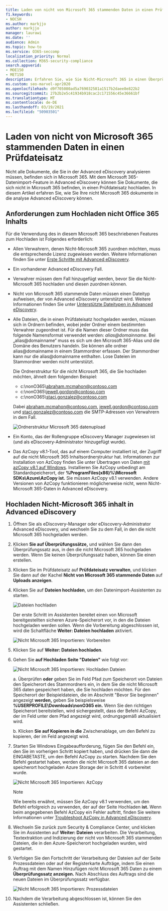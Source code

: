 ```yaml
---
title: Laden von nicht von Microsoft 365 stammenden Daten in einen Prüfdateisatz
f1.keywords:
- NOCSH
ms.author: markjjo
author: markjjo
manager: laurawi
ms.date: ''
audience: Admin
ms.topic: how-to
ms.service: O365-seccomp
localization_priority: Normal
ms.collection: M365-security-compliance
search.appverid:
- MOE150
- MET150
description: Erfahren Sie, wie Sie Nicht-Microsoft 365 in einen Überprüfungssatz zur Analyse in einem Advanced eDiscovery importieren.
ms.custom: seo-marvel-apr2020
ms.openlocfilehash: d9f705080ad5a769032581a1517b2daee8e822b2
ms.sourcegitcommit: 27b2b2e5c41934b918cac2c171556c45e36661bf
ms.translationtype: MT
ms.contentlocale: de-DE
ms.lasthandoff: 03/19/2021
ms.locfileid: "50903501"
---
```

# <a name="load-non-microsoft-365-data-into-a-review-set"></a>Laden von nicht von Microsoft 365 stammenden Daten in einen Prüfdateisatz

Nicht alle Dokumente, die Sie in der Advanced eDiscovery analysieren müssen, befinden sich in Microsoft 365. Mit dem Microsoft 365-Datenimport-Feature in Advanced eDiscovery können Sie Dokumente, die sich nicht in Microsoft 365 befinden, in einen Prüfdateisatz hochladen. In diesem Artikel erfahren Sie, wie Sie Ihre nicht Microsoft 365 dokumente in die analyse Advanced eDiscovery können.

## <a name="requirements-to-upload-non-office-365-content"></a>Anforderungen zum Hochladen nicht Office 365 Inhalts

Für die Verwendung des in diesem Microsoft 365 beschriebenen Features zum Hochladen ist Folgendes erforderlich:

- Allen Verwahrern, denen Nicht-Microsoft 365 zuordnen möchten, muss die entsprechende Lizenz zugewiesen werden. Weitere Informationen finden Sie unter [Erste Schritte mit Advanced eDiscovery](get-started-with-advanced-ediscovery.md#step-1-verify-and-assign-appropriate-licenses).

- Ein vorhandener Advanced eDiscovery Fall.

- Verwahrer müssen dem Fall hinzugefügt werden, bevor Sie die Nicht-Microsoft 365 hochladen und diesen zuordnen können.

- Nicht von Microsoft 365 stammende Daten müssen einen Dateityp aufweisen, der von Advanced eDiscovery unterstützt wird. Weitere Informationen finden Sie unter [Unterstützte Dateitypen in Advanced eDiscovery](supported-filetypes-ediscovery20.md).

- Alle Dateien, die in einen Prüfdateisatz hochgeladen werden, müssen sich in Ordnern befinden, wobei jeder Ordner einem bestimmten Verwahrer zugeordnet ist. Für die Namen dieser Ordner muss das folgende Namensformat verwendet werden: *alias@domainname*. Bei „alias@domainname“ muss es sich um den Microsoft 365-Alias und die Domäne des Benutzers handeln. Sie können alle ordner alias@domainname in einem Stammordner erfassen. Der Stammordner kann nur die alias@domainname enthalten. Lose Dateien im Stammordner werden nicht unterstützt.

   Die Ordnerstruktur für die nicht Microsoft 365, die Sie hochladen möchten, ähnelt dem folgenden Beispiel:

   - c:\nonO365\abraham.mcmahon@contoso.com
   - c:\nonO365\jewell.gordon@contoso.com
   - c:\nonO365\staci.gonzalez@contoso.com

   Dabei abraham.mcmahon@contoso.com, jewell.gordon@contoso.com und staci.gonzalez@contoso.com die SMTP-Adressen von Verwahrern in dem Fall.

   ![Ordnerstruktur Microsoft 365 datenupload](../media/3f2dde84-294e-48ea-b44b-7437bd25284c.png)

- Ein Konto, das der Rollengruppe eDiscovery Manager zugewiesen ist (und als eDiscovery-Administrator hinzugefügt wurde).

- Das AzCopy v8.1-Tool, das auf einem Computer installiert ist, der Zugriff auf die nicht Microsoft 365 Inhaltsordnerstruktur hat. Informationen zur Installation von AzCopy finden Sie unter Übertragen von Daten [mit azCopy v8.1 auf Windows](/previous-versions/azure/storage/storage-use-azcopy). Installieren Sie AzCopy unbedingt am Standardspeicherort, der **%ProgramFiles(x86)%\Microsoft SDKs\Azure\AzCopy ist.** Sie müssen AzCopy v8.1 verwenden. Andere Versionen von AzCopy funktionieren möglicherweise nicht, wenn Nicht-Microsoft 365-Daten in Advanced eDiscovery.


## <a name="upload-non-microsoft-365-content-into-advanced-ediscovery"></a>Hochladen Nicht-Microsoft 365 inhalt in Advanced eDiscovery

1. Öffnen Sie als eDiscovery-Manager oder eDiscovery-Administrator Advanced eDiscovery, und wechseln Sie zu dem Fall, in den die nicht Microsoft 365 hochgeladen werden.  

2. Klicken **Sie auf Überprüfungssätze,** und wählen Sie dann den Überprüfungssatz aus, in den die nicht Microsoft 365 hochgeladen werden.  Wenn Sie keinen Überprüfungssatz haben, können Sie einen erstellen. 
 
3. Klicken Sie im Prüfdateisatz auf **Prüfdateisatz verwalten**, und klicken Sie dann auf der Kachel **Nicht von Microsoft 365 stammende Daten** auf **Uploads anzeigen**.

4. Klicken Sie auf **Dateien hochladen**, um den Datenimport-Assistenten zu starten.

   ![Dateien hochladen](../media/574f4059-4146-4058-9df3-ec97cf28d7c7.png)

   Der erste Schritt im Assistenten bereitet einen von Microsoft bereitgestellten sicheren Azure-Speicherort vor, in den die Dateien hochgeladen werden sollen.  Wenn die Vorbereitung abgeschlossen ist, wird die Schaltfläche **Weiter: Dateien hochladen** aktiviert.

   ![Nicht Microsoft 365 Importieren: Vorbereiten](../media/0670a347-a578-454a-9b3d-e70ef47aec57.png)
 
5. Klicken Sie auf **Weiter: Dateien hochladen**.

6. Gehen Sie **auf Hochladen Seite "Dateien"** wie folgt vor:

   ![Nicht Microsoft 365 Importieren: Hochladen Dateien](../media/3ea53b5d-7f9b-4dfc-ba63-90a38c14d41a.png)

   a. Überprüfen **oder** geben Sie im Feld Pfad zum Speicherort von Dateien den Speicherort des Stammordners ein, in dem Sie die nicht Microsoft 365 daten gespeichert haben, die Sie hochladen möchten. Für den Speicherort der Beispieldateien, die im Abschnitt "Bevor Sie beginnen" angezeigt **werden,** geben Sie beispielsweise **%USERPROFILE\Downloads\nonO365 ein.** Wenn Sie den richtigen Speicherort bereitstellen, wird sichergestellt, dass der Befehl AzCopy, der im Feld unter dem Pfad angezeigt wird, ordnungsgemäß aktualisiert wird.

   b. Klicken **Sie auf Kopieren in die** Zwischenablage, um den Befehl zu kopieren, der im Feld angezeigt wird.

7. Starten Sie Windows Eingabeaufforderung, fügen Sie den Befehl ein, den  Sie im vorherigen Schritt kopiert haben, und drücken Sie dann die EINGABETASTE, um den Befehl AzCopy zu starten.  Nachdem Sie den Befehl gestartet haben, werden die nicht Microsoft 365 dateien an den speicherort hochgeladen Azure Storage der in Schritt 4 vorbereitet wurde.

   ![Nicht Microsoft 365 Importieren: AzCopy](../media/504e2dbe-f36f-4f36-9b08-04aea85d8250.png)

   > [!NOTE]
   > Wie bereits erwähnt, müssen Sie AzCopy v8.1 verwenden, um den Befehl erfolgreich zu verwenden, der auf der Seite Hochladen **ist.** Wenn beim angegebenen Befehl AzCopy ein Fehler auftritt, finden Sie weitere Informationen unter [Troubleshoot AzCopy in Advanced eDiscovery](troubleshooting-azcopy.md).

8. Wechseln Sie zurück zum Security & Compliance Center, und klicken Sie im Assistenten auf **Weiter: Dateien** verarbeiten.  Die Verarbeitung, Textextraktion und Indizierung der nicht von Microsoft 365 stammenden Dateien, die in den Azure-Speicherort hochgeladen wurden, wird gestartet.  

9. Verfolgen Sie den Fortschritt der  Verarbeitung der Dateien  auf der Seite Prozessdateien oder auf der Registerkarte Aufträge, indem Sie einen Auftrag mit dem Namen Hinzufügen nicht Microsoft 365 Daten zu einem **Überprüfungssatz anzeigen.**  Nach Abschluss des Auftrags sind die neuen Dateien im Überprüfungssatz verfügbar.

   ![Nicht Microsoft 365 Importieren: Prozessdateien](../media/218b1545-416a-4a9f-9b25-3b70e8508f67.png)

10. Nachdem die Verarbeitung abgeschlossen ist, können Sie den Assistenten schließen.